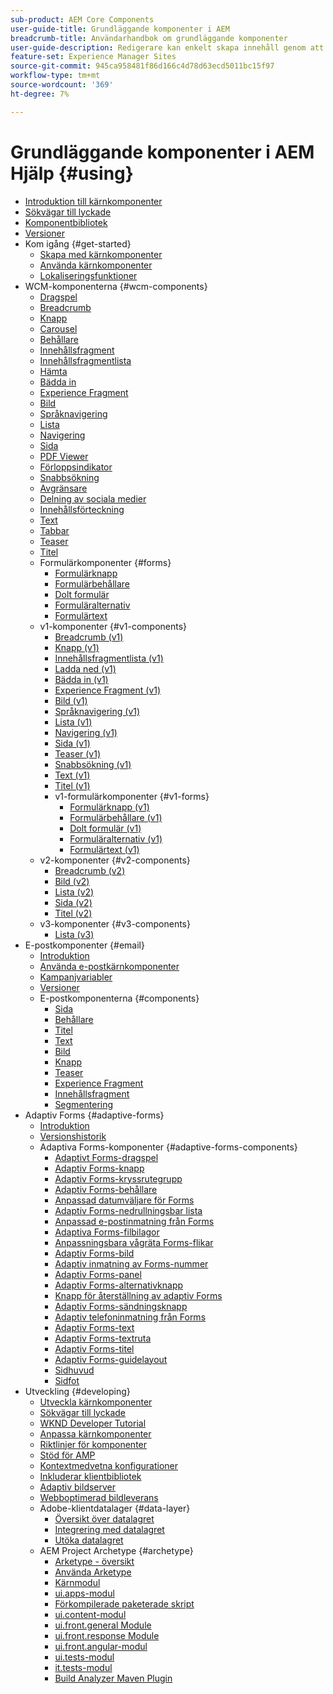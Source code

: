 ```yaml
---
sub-product: AEM Core Components
user-guide-title: Grundläggande komponenter i AEM
breadcrumb-title: Användarhandbok om grundläggande komponenter
user-guide-description: Redigerare kan enkelt skapa innehåll genom att använda de utökningsbara grundläggande komponenterna.
feature-set: Experience Manager Sites
source-git-commit: 945ca958481f86d166c4d78d63ecd5011bc15f97
workflow-type: tm+mt
source-wordcount: '369'
ht-degree: 7%

---
```



# Grundläggande komponenter i AEM Hjälp {#using}

+ [Introduktion till kärnkomponenter](/help/introduction.md)
+ [Sökvägar till lyckade](/help/developing/success.md)
+ [Komponentbibliotek](https://adobe.com/go/aem_cmp_library)
+ [Versioner](/help/versions.md)
+ Kom igång {#get-started}
   + [Skapa med kärnkomponenter](/help/get-started/authoring.md)
   + [Använda kärnkomponenter](/help/get-started/using.md)
   + [Lokaliseringsfunktioner](/help/get-started/localization.md)
+ WCM-komponenterna {#wcm-components}
   + [Dragspel](/help/components/accordion.md)
   + [Breadcrumb](/help/components/breadcrumb.md)
   + [Knapp](/help/components/button.md)
   + [Carousel](/help/components/carousel.md)
   + [Behållare](/help/components/container.md)
   + [Innehållsfragment](/help/components/content-fragment-component.md)
   + [Innehållsfragmentlista](/help/components/content-fragment-list.md)
   + [Hämta](/help/components/download.md)
   + [Bädda in](/help/components/embed.md)
   + [Experience Fragment](/help/components/experience-fragment.md)
   + [Bild](/help/components/image.md)
   + [Språknavigering](/help/components/language-navigation.md)
   + [Lista](/help/components/list.md)
   + [Navigering](/help/components/navigation.md)
   + [Sida](/help/components/page.md)
   + [PDF Viewer](/help/components/pdf-viewer.md)
   + [Förloppsindikator](/help/components/progress-bar.md)
   + [Snabbsökning](/help/components/quick-search.md)
   + [Avgränsare](/help/components/separator.md)
   + [Delning av sociala medier](/help/components/sharing.md)
   + [Innehållsförteckning](/help/components/tableofcontents.md)
   + [Text](/help/components/text.md)
   + [Tabbar](/help/components/tabs.md)
   + [Teaser](/help/components/teaser.md)
   + [Titel](/help/components/title.md)
   + Formulärkomponenter {#forms}
      + [Formulärknapp](/help/components/forms/form-button.md)
      + [Formulärbehållare](/help/components/forms/form-container.md)
      + [Dolt formulär](/help/components/forms/form-hidden.md)
      + [Formuläralternativ](/help/components/forms/form-options.md)
      + [Formulärtext](/help/components/forms/form-text.md)
   + v1-komponenter {#v1-components}
      + [Breadcrumb (v1)](/help/components/v1/breadcrumb-v1.md)
      + [Knapp (v1)](/help/components/v1/button.md)
      + [Innehållsfragmentlista (v1)](/help/components/v1/content-fragment-list.md)
      + [Ladda ned (v1)](/help/components/v1/download.md)
      + [Bädda in (v1)](/help/components/v1/embed.md)
      + [Experience Fragment (v1)](/help/components/v1/experience-fragment.md)
      + [Bild (v1)](/help/components/v1/image-v1.md)
      + [Språknavigering (v1)](/help/components/v1/language-navigation.md)
      + [Lista (v1)](/help/components/v1/list-v1.md)
      + [Navigering (v1)](/help/components/v1/navigation.md)
      + [Sida (v1)](/help/components/v1/page-v1.md)
      + [Teaser (v1)](/help/components/v1/teaser.md)
      + [Snabbsökning (v1)](/help/components/v1/quick-search.md)
      + [Text (v1)](/help/components/v1/text-v1.md)
      + [Titel (v1)](/help/components/v1/title-v1.md)
      + v1-formulärkomponenter {#v1-forms}
         + [Formulärknapp (v1)](/help/components/v1/form-button-v1.md)
         + [Formulärbehållare (v1)](/help/components/v1/form-container-v1.md)
         + [Dolt formulär (v1)](/help/components/v1/form-hidden-v1.md)
         + [Formuläralternativ (v1)](/help/components/v1/form-options-v1.md)
         + [Formulärtext (v1)](/help/components/v1/form-text-v1.md)
   + v2-komponenter {#v2-components}
      + [Breadcrumb (v2)](/help/components/v2/breadcrumb.md)
      + [Bild (v2)](/help/components/v2/image.md)
      + [Lista (v2)](/help/components/v2/list.md)
      + [Sida (v2)](/help/components/v2/page.md)
      + [Titel (v2)](/help/components/v2/title.md)
   + v3-komponenter {#v3-components}
      + [Lista (v3)](/help/components/v3/list.md)
+ E-postkomponenter {#email}
   + [Introduktion](/help/email/introduction.md)
   + [Använda e-postkärnkomponenter](/help/email/using.md)
   + [Kampanjvariabler](/help/email/campaign-variables.md)
   + [Versioner](/help/email/versions.md)
   + E-postkomponenterna {#components}
      + [Sida](/help/email/components/page.md)
      + [Behållare](/help/email/components/container.md)
      + [Titel](/help/email/components/title.md)
      + [Text](/help/email/components/text.md)
      + [Bild](/help/email/components/image.md)
      + [Knapp](/help/email/components/button.md)
      + [Teaser](/help/email/components/teaser.md)
      + [Experience Fragment](/help/email/components/experience-fragment.md)
      + [Innehållsfragment](/help/email/components/content-fragment.md)
      + [Segmentering](/help/email/components/segmentation.md)
+ Adaptiv Forms {#adaptive-forms}
   + [Introduktion](/help/adaptive-forms/introduction.md)
   + [Versionshistorik](/help/adaptive-forms/version.md)
   + Adaptiva Forms-komponenter {#adaptive-forms-components}
      + [Adaptivt Forms-dragspel](/help/adaptive-forms/components/accordion.md)
      + [Adaptiv Forms-knapp](/help/adaptive-forms/components/button.md)
      + [Adaptiv Forms-kryssrutegrupp](/help/adaptive-forms/components/checkbox-group.md)
      + [Adaptiv Forms-behållare](/help/adaptive-forms/components/form-container.md)
      + [Anpassad datumväljare för Forms](/help/adaptive-forms/components/date-picker.md)
      + [Adaptiv Forms-nedrullningsbar lista](/help/adaptive-forms/components/drop-down.md)
      + [Anpassad e-postinmatning från Forms](/help/adaptive-forms/components/email-input.md)
      + [Adaptiva Forms-filbilagor](/help/adaptive-forms/components/file-attachment.md)
      + [Anpassningsbara vågräta Forms-flikar](/help/adaptive-forms/components/horizontal-tabs.md)
      + [Adaptiv Forms-bild](/help/adaptive-forms/components/image.md)
      + [Adaptiv inmatning av Forms-nummer](/help/adaptive-forms/components/number-input.md)
      + [Adaptiv Forms-panel](/help/adaptive-forms/components/panel-container.md)
      + [Adaptiv Forms-alternativknapp](/help/adaptive-forms/components/radio-button.md)
      + [Knapp för återställning av adaptiv Forms](/help/adaptive-forms/components/reset-button.md)
      + [Adaptiv Forms-sändningsknapp](/help/adaptive-forms/components/submit-button.md)
      + [Adaptiv telefoninmatning från Forms](/help/adaptive-forms/components/telephone-input.md)
      + [Adaptiv Forms-text](/help/adaptive-forms/components/text.md)
      + [Adaptiv Forms-textruta](/help/adaptive-forms/components/text-input.md)
      + [Adaptiv Forms-titel](/help/adaptive-forms/components/title.md)
      + [Adaptiv Forms-guidelayout](/help/adaptive-forms/components/wizard.md)
      + [Sidhuvud](/help/adaptive-forms/components/header.md)
      + [Sidfot](/help/adaptive-forms/components/footer.md)
+ Utveckling {#developing}
   + [Utveckla kärnkomponenter](/help/developing/overview.md)
   + [Sökvägar till lyckade](https://experienceleague.adobe.com/docs/experience-manager-core-components/using/success.html)
   + [WKND Developer Tutorial](https://experienceleague.adobe.com/docs/experience-manager-learn/getting-started-wknd-tutorial-develop/overview.html)
   + [Anpassa kärnkomponenter](/help/developing/customizing.md)
   + [Riktlinjer för komponenter](/help/developing/guidelines.md)
   + [Stöd för AMP](/help/developing/amp.md)
   + [Kontextmedvetna konfigurationer](/help/developing/context-aware-configs.md)
   + [Inkluderar klientbibliotek](/help/developing/including-clientlibs.md)
   + [Adaptiv bildserver](/help/developing/adaptive-image-servlet.md)
   + [Webboptimerad bildleverans](/help/developing/web-optimized-image-delivery.md)
   + Adobe-klientdatalager {#data-layer}
      + [Översikt över datalagret](/help/developing/data-layer/overview.md)
      + [Integrering med datalagret](/help/developing/data-layer/integrations.md)
      + [Utöka datalagret](/help/developing/data-layer/extending.md)
   + AEM Project Archetype {#archetype}
      + [Arketype - översikt](/help/developing/archetype/overview.md)
      + [Använda Arketype](/help/developing/archetype/using.md)
      + [Kärnmodul](/help/developing/archetype/core.md)
      + [ui.apps-modul](/help/developing/archetype/uiapps.md)
      + [Förkompilerade paketerade skript](/help/developing/archetype/precompiled-bundled-scripts.md)
      + [ui.content-modul](/help/developing/archetype/uicontent.md)
      + [ui.front.general Module](/help/developing/archetype/uifrontend.md)
      + [ui.front.response Module](/help/developing/archetype/uifrontend-react.md)
      + [ui.front.angular-modul](/help/developing/archetype/uifrontend-angular.md)
      + [ui.tests-modul](/help/developing/archetype/uitests.md)
      + [it.tests-modul](/help/developing/archetype/ittests.md)
      + [Build Analyzer Maven Plugin](/help/developing/archetype/build-analyzer-maven-plugin.md)
